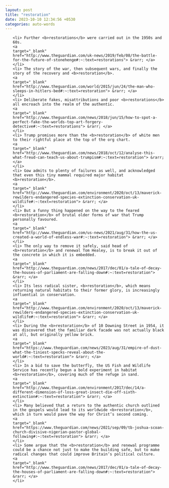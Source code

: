 ```yaml
---
layout: post
title: "restoration"
date: 2023-10-10 12:34:56 +0530
categories: auto-words
---
```

<ol>

    <li> Further <b>restorations</b> were carried out in the 1950s and 60s.
    <a 
    target="_blank" 
    href="http://www.theguardian.com/uk-news/2019/feb/08/the-battle-for-the-future-of-stonehenge#:~:text=restorations"> &rarr; </a>
    </li>
    <li> The story of the war, then subsequent wars, and finally the story of the recovery and <b>restoration</b>.
    <a 
    target="_blank" 
    href="http://www.theguardian.com/world/2015/jun/24/the-man-who-sleeps-in-hitlers-bed#:~:text=restoration"> &rarr; </a>
    </li>
    <li> Deliberate fakes, misattributions and poor <b>restorations</b> all encroach into the realm of the authentic.
    <a 
    target="_blank" 
    href="http://www.theguardian.com/news/2018/jun/15/how-to-spot-a-perfect-fake-the-worlds-top-art-forgery-detective#:~:text=restorations"> &rarr; </a>
    </li>
    <li> Trump promises more than the <b>restoration</b> of white men to their rightful place at the top of the org chart.
    <a 
    target="_blank" 
    href="http://www.theguardian.com/news/2018/oct/12/analyse-this-what-freud-can-teach-us-about-trumpism#:~:text=restoration"> &rarr; </a>
    </li>
    <li> Gow admits to plenty of failures as well, and acknowledged that even this tiny mammal required major habitat <b>restoration</b>.
    <a 
    target="_blank" 
    href="http://www.theguardian.com/environment/2020/oct/13/maverick-rewilders-endangered-species-extinction-conservation-uk-wildlife#:~:text=restoration"> &rarr; </a>
    </li>
    <li> But a funny thing happened on the way to the feared <b>restoration</b> of brutal older forms of war that Trump personally favoured.
    <a 
    target="_blank" 
    href="http://www.theguardian.com/us-news/2021/aug/31/how-the-us-created-a-world-of-endless-war#:~:text=restoration"> &rarr; </a>
    </li>
    <li> The only way to remove it safely, said head of <b>restoration</b> and renewal Tom Healey, is to break it out of the concrete in which it is embedded.
    <a 
    target="_blank" 
    href="http://www.theguardian.com/news/2017/dec/01/a-tale-of-decay-the-houses-of-parliament-are-falling-down#:~:text=restoration"> &rarr; </a>
    </li>
    <li> Its less radical sister, <b>restoration</b>, which means returning natural habitats to their former glory, is increasingly influential in conservation.
    <a 
    target="_blank" 
    href="http://www.theguardian.com/environment/2020/oct/13/maverick-rewilders-endangered-species-extinction-conservation-uk-wildlife#:~:text=restoration"> &rarr; </a>
    </li>
    <li> During the <b>restoration</b> of 10 Downing Street in 1954, it was discovered that the familiar dark facade was not actually black at all, but originally yellow brick.
    <a 
    target="_blank" 
    href="https://www.theguardian.com/news/2023/aug/31/empire-of-dust-what-the-tiniest-specks-reveal-about-the-world#:~:text=restoration"> &rarr; </a>
    </li>
    <li> In a bid to save the butterfly, the US Fish and Wildlife Service has recently begun a bold experiment in habitat <b>restoration</b>, covering much of the refuge in sand.
    <a 
    target="_blank" 
    href="http://www.theguardian.com/environment/2017/dec/14/a-different-dimension-of-loss-great-insect-die-off-sixth-extinction#:~:text=restoration"> &rarr; </a>
    </li>
    <li> Many believed that a return to the authentic church outlined in the gospels would lead to its worldwide <b>restoration</b>, which in turn would pave the way for Christ’s second coming.
    <a 
    target="_blank" 
    href="https://www.theguardian.com/news/2021/sep/09/tb-joshua-scoan-church-divisive-nigerian-pastor-global-following#:~:text=restoration"> &rarr; </a>
    </li>
    <li> Some argue that the <b>restoration</b> and renewal programme could be a chance not just to make the building safe, but to make radical changes that could improve Britain’s political culture.
    <a 
    target="_blank" 
    href="http://www.theguardian.com/news/2017/dec/01/a-tale-of-decay-the-houses-of-parliament-are-falling-down#:~:text=restoration"> &rarr; </a>
    </li>